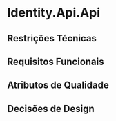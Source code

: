 # Identity.Api.Api

## Restrições Técnicas

## Requisitos Funcionais

## Atributos de Qualidade

## Decisões de Design
